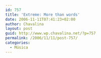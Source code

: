 ```yaml
---
id: 757
title: 'Extreme: More than words'
date: 2006-11-11T07:41:23+02:00
author: Chavalina
layout: post
guid: http://www.wp.chavalina.net/?p=757
permalink: /2006/11/11/post-757/
categories:
  - Música
---
```


